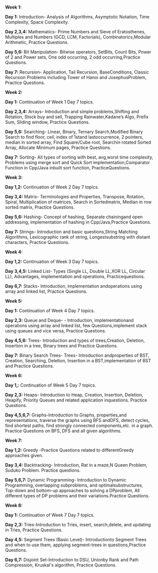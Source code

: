 **Week 1:**

**Day 1:** Introduction- Analysis of Algorithms, Asymptotic Notation, Time  
Complexity, Space Complexity.

**Day 2,3,4:** Mathematics- Prime Numbers and Sieve of Eratosthenes,  
Multiples and Numbers (GCD, LCM, Factorials), Combinatorics,Modular  
Arithmetic, Practice Questions.

**Day 5,6:** Bit Manipulation- Bitwise operators, SetBits, Count Bits, Power  
of 2 and Power sets, One odd occurring, 2 odd occurring,Practice  
Questions.

**Day 7:** Recursion- Application, Tail Recursion, BaseConditions, Classic  
Recursion Problems including Tower of Hanoi and JosephusProblem,  
Practice Questions.

**Week 2:**

**Day 1:** Continuation of Week 1 Day 7 topics.

**Day 2,3,4:** Arrays- Introduction and simple problems,Shifting and  
Rotation, Stock buy and sell, Trapping Rainwater,Kadane’s Algo, Prefix  
Sum, Sliding window, Practice Questions.

**Day 5,6:** Searching- Linear, Binary, Ternary Search,Modified Binary  
Search to find floor, ceil, index of 1stand lastoccurrence, 2 pointers,  
median in sorted array, Find Square/Cube root, Searchin rotated Sorted  
Array, Allocate Minimum pages, Practice Questions.

**Day 7:** Sorting- All types of sorting with best, avg,worst time complexity,  
Problems using merge sort and Quick Sort implementation,Comparator  
Function in Cpp/Java inbuilt sort function, PracticeQuestions.

**Week 3:**

**Day 1,2:** Continuation of Week 2 Day 7 topics.

**Day 3,4:** Matrix- Terminologies and Properties, Transpose, Rotation,  
Spiral, Multiplication of matrices, Search in Sortedmatrix, Median in row  
sorted matrix, Practice Questions.

**Day 5,6:** Hashing- Concept of hashing, Separate chainingand open  
addressing, implementation of hashing in Cpp/Java,Practice Questions.

**Day 7:** Strings- Introduction and basic questions,String Matching  
Algorithms, Lexicographic rank of string, Longestsubstring with distant  
characters, Practice Questions.

**Week 4:**

**Day 1,2:** Continuation of Week 3 Day 7 topics.

**Day 3,4,5:** Linked List- Types (Single LL, Double LL,XOR LL, Circular  
LL), Advantages, implementation and operations, Practicequestions.

**Day 6,7:** Stacks- Introduction, implementation andoperations using  
array and linked list, Practice Questions.

**Week 5:**

**Day 1:** Continuation of Week 4 Day 7 topics.

**Day 2,3:** Queue and Deque- - Introduction, implementationand  
operations using array and linked list, few Questions,implement stack  
using queues and vice versa, Practice Questions.

**Day 4,5,6:** Trees- Introduction and types of trees,Creation, Deletion,  
Insertion in a tree, Binary trees and Practice Questions.

**Day 7:** Binary Search Trees- Trees- Introduction andproperties of BST,  
Creation, Searching, Deletion, Insertion in a BST,implementation of BST  
and Practice Questions.

**Week 6:**

**Day 1,:** Continuation of Week 5 Day 7 topics.

**Day 2,3:** Heaps- Introduction to Heap, Creation, Insertion, Deletion,  
Heapify, Priority Queues and related application inquestions. Practice  
Questions.

**Day 4,5,6,7:** Graphs-Introduction to Graphs, properties,and  
representations, traverse the graphs using BFS andDFS, detect cycles,  
find shortest paths, find strongly connected components,etc. in a graph.  
Practice Questions on BFS, DFS and all given algorithms.

**Week 7:**

**Day 1,2:** Greedy -Practice Questions related to differentGreedy  
approaches given.

**Day 3,4:** Backtracking- Introduction, Rat in a maze,N Queen Problem,  
Suduko Problem. Practice questions.

**Day 5,6,7:** Dynamic Programming- Introduction to Dynamic  
Programming, overlapping subproblems, and optimalsubstructures,  
Top-down and bottom-up approaches to solving a DPproblem, All  
different types of DP problems and their variations.Practice Questions.

**Week 8:**

**Day 1:** Continuation of Week 7 Day 7 topics.

**Day 2,3:** Tries-Introduction to Tries, insert, search,delete, and updating  
in Tries, Practice Questions.

**Day 4,5:** Segment Trees (Basic Level)- Introductionto Segment Trees  
and when to use them, applying segment-trees in questions,Practice  
Questions.

**Day 6,7:** Disjoint Set-Introduction to DSU, Unionby Rank and Path  
Compression, Kruskal's algorithm, Practice Questions.